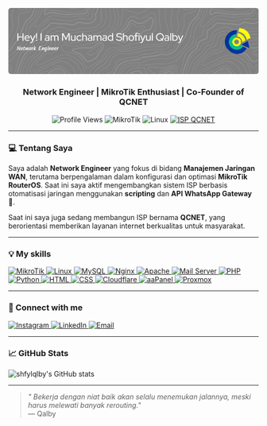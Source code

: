 ![Header](./github-header.png)
<h3 align="center">Network Engineer | MikroTik Enthusiast | Co-Founder of QCNET</h3>

<p align="center">
  <img src="https://komarev.com/ghpvc/?username=shfylqlby&label=👁️%20Profile%20views&color=0e75b6&style=flat" alt="Profile Views" />
  <img src="https://img.shields.io/badge/MikroTik-Scripting-blue?style=flat&logo=mikrotik" alt="MikroTik" />
  <img src="https://img.shields.io/badge/Linux-CLI-informational?style=flat&logo=linux" alt="Linux" />
  <a href="https://qcnetwork.net" target="_blank">
  <img src="https://img.shields.io/badge/ISP-QCNET-success?style=flat&logo=internet-explorer" alt="ISP QCNET" />
  <a/>
</p>


---

### 💻 Tentang Saya

Saya adalah **Network Engineer** yang fokus di bidang **Manajemen Jaringan WAN**, terutama berpengalaman dalam konfigurasi dan optimasi **MikroTik RouterOS**. Saat ini saya aktif mengembangkan sistem ISP berbasis otomatisasi jaringan menggunakan **scripting** dan **API WhatsApp Gateway** 🤖.

Saat ini saya juga sedang membangun ISP bernama **QCNET**, yang berorientasi memberikan layanan internet berkualitas untuk masyarakat.

---

### 💡 My skills
<p align="left">
  <a href="https://mikrotik.com/" target="_blank">
  <img src="https://i.imgur.com/GGyX5tH.png" alt="MikroTik" title="MikroTik" width="40"/>
  </a>
  <a href="https://www.linux.org/" target="_blank">
  <img src="https://img.icons8.com/color/40/linux.png" alt="Linux" title="Linux" width="40"/>
  </a>
  <a href="https://www.mysql.com/" target="_blank">
  <img src="https://img.icons8.com/fluency/40/mysql-logo.png" alt="MySQL" title="MySQL" width="40"/>
  </a>
  <a href="https://nginx.org/" target="_blank">
  <img src="https://img.icons8.com/color/40/nginx.png" alt="Nginx" title="Nginx" width="40"/>
  </a>
  <a href="https://httpd.apache.org/" target="_blank">
  <img src="https://i.imgur.com/jcrOtQh.png" alt="Apache" title="Apache" width="40"/>
  </a>
  <a href="https://roundcube.net/" target="_blank">
  <img src="https://roundcube.net/images/roundcube_logo_icon.svg" alt="Mail Server" title="Mail Server" width="40"/>
  </a>
  <a href="https://www.php.net/" target="_blank">
  <img src="https://img.icons8.com/officel/40/php-logo.png" alt="PHP" title="PHP" width="40"/>
  </a>
  <a href="https://www.python.org/" target="_blank">
  <img src="https://img.icons8.com/color/40/python.png" alt="Python" title="Python" width="40"/>
  </a>
  <a href="https://html.com/" target="_blank">
  <img src="https://img.icons8.com/color/40/html-5--v1.png" alt="HTML" title="HTML" width="40"/>
  </a>
  <a href="#" target="_blank">
  <img src="https://img.icons8.com/color/40/css3.png" alt="CSS" title="CSS" width="40"/>
  </a>
  <a href="https://www.cloudflare.com/" target="_blank">
  <img src="https://i.imgur.com/rBM8MUR.png" alt="Cloudflare" title="Cloudflare" width="40"/>
  </a>
  <a href="https://www.aapanel.com/" target="_blank">
  <img src="https://upload.wikimedia.org/wikipedia/commons/a/ad/AaPanel_Logo.png" alt="aaPanel" title="aaPanel" width="40"/>
  </a>
  <a href="https://www.proxmox.com/en/" target="_blank">
  <img src="https://img.icons8.com/fluent/40/proxmox.png" alt="Proxmox" title="Proxmox" width="40"/>
  </a>
</p>

---

### 🔗 Connect with me
<p align="left">
  <a href="https://instagram.com/shfylqlby" target="_blank">
    <img src="https://img.icons8.com/fluency/48/instagram-new.png" alt="Instagram" width="40"/>
  </a>
  <a href="https://linkedin.com/in/shfylqlby" target="_blank">
    <img src="https://img.icons8.com/fluency/48/linkedin.png" alt="LinkedIn" width="40"/>
  </a>
  <a href="mailto:shofiyulqalby@gmail.com" target="_blank">
    <img src="https://img.icons8.com/fluency/48/gmail.png" alt="Email" width="40"/>
  </a>
</p>


---

### 📈 GitHub Stats

![shfylqlby's GitHub stats](https://github-readme-stats.vercel.app/api?username=shfylqlby&show_icons=true&theme=dracula&locale=id)

---

</div>

> _" Bekerja dengan niat baik akan selalu menemukan jalannya, meski harus melewati banyak rerouting."_  
> — Qalby
